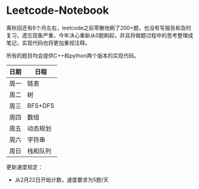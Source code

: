 # Leetcode-Notebook


离秋招还有6个月左右，leetcode之前零散地刷了200+题，也没有写报告和及时复习，遗忘现象严重，今年决心重新从0题刷起，并且将做题过程中的思考整理成笔记，实现代码也将更加重视注释。

所有的题目均会提供C++和python两个版本的实现代码。

| 日期 | 日程 |
| ------ | ------ |
| 周一 | 链表 |
| 周二 | 树 |
| 周三 | BFS+DFS |
| 周四 | 数组 |
| 周五 | 动态规划 |
| 周六 | 字符串 |
| 周日 | 栈和队列 |

更新速度规定：
 + 从2月22日开始计数，速度要求为5题/天
 
